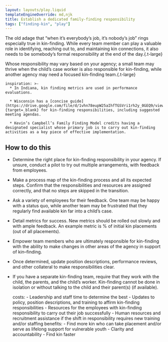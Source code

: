 ```yaml
---
layout: layouts/play.liquid
templateEngineOverride: md,njk
title: Establish a dedicated family-finding responsibility
tags: ["finding-kin", "play"]
---
```


The old adage that “when it’s everybody’s job, it’s nobody’s job” rings especially true in kin-finding. While every team member can play a valuable role in identifying, reaching out to, and maintaining kin connections, it also needs to be somebody’s formal responsibility at the end of the day.{.t-large}

Whose responsibility may vary based on your agency; a small team may thrive when the child’s case worker is also responsible for kin-finding, while another agency may need a focused kin-finding team.{.t-large}

    inspiration: >-
      * In Indiana, kin finding metrics are used in performance evaluations.

      * Wisconsin has a [concise guide](https://drive.google.com/file/d/1vhn78eupW25aIhfTGSVri1rh2y_0GEQ9/view){target=_blank} for kin-finding responsibilities, including suggested meeting agendas.

      * Kevin’s Campbell’s Family Finding Model credits having a designated specialist whose primary job is to carry out kin-finding activities as a key piece of effective implementation.

## How to do this

* Determine the right place for kin-finding responsibility in your agency. If unsure, conduct a pilot to try out multiple arrangements, with feedback from employees.

* Make a process map of the kin-finding process and all its expected steps. Confirm that the responsibilities and resources are assigned correctly, and that no steps are skipped in the transition.

* Ask a variety of employees for their feedback. One team may be happy with a status quo, while another team may be frustrated that they regularly find available kin far into a child’s case.

* Detail metrics for success. New metrics should be rolled out slowly and with ample feedback. An example metric is % of initial kin placements (out of all placements).

* Empower team members who are ultimately responsible for kin-finding with the ability to make changes in other areas of the agency in support of kin–finding.

* Once determined, update position descriptions, performance reviews, and other collateral to make responsibilities clear.

* If you have a separate kin-finding team, require that they work with the child, the parents, and the child’s worker. Kin-finding cannot be done in isolation or without talking to the child and their parent(s) (if available).

    costs:
      - Leadership and staff time to determine the best
      - Updates to policy, position descriptions, and training to affirm kin-finding responsibilities
      - Resources for the employees with kin-finding responsibility to carry out their job successfully
      - Human resources and recruitment assistance if the shift in responsibility requires new training and/or staffing
    benefits:
      - Find more kin who can take placement and/or serve as lifelong support
        for vulnerable youth
      - Clarity and accountability
      - Find kin faster
 